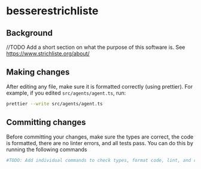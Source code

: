 # besserestrichliste

## Background

//TODO Add a short section on what the purpose of this software is. See https://www.strichliste.org/about/

## Making changes

After editing any file, make sure it is formatted correctly (using prettier). For example, if you edited `src/agents/agent.ts`, run:

```bash
prettier --write src/agents/agent.ts
```

## Committing changes

Before committing your changes, make sure the types are correct, the code is formatted, there are no linter errors, and all tests pass. You can do this by running the following commands

```bash
#TODO: Add individual commands to check types, format code, lint, and run tests. Also clarify that they should be run individually.
```
